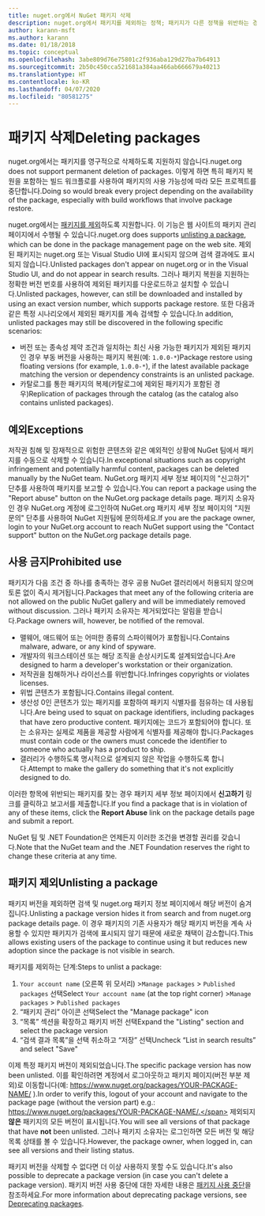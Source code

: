 ```yaml
---
title: nuget.org에서 NuGet 패키지 삭제
description: nuget.org에서 패키지를 제외하는 정책; 패키지가 다른 정책을 위반하는 경우를 제외하고 영구 삭제가 지원되지 않습니다.
author: karann-msft
ms.author: karann
ms.date: 01/18/2018
ms.topic: conceptual
ms.openlocfilehash: 3abe809d76e75801c2f936aba129d27ba7b64913
ms.sourcegitcommit: 2b50c450cca521681a384aa466ab666679a40213
ms.translationtype: HT
ms.contentlocale: ko-KR
ms.lasthandoff: 04/07/2020
ms.locfileid: "80581275"
---
```

# <a name="deleting-packages"></a><span data-ttu-id="32f95-103">패키지 삭제</span><span class="sxs-lookup"><span data-stu-id="32f95-103">Deleting packages</span></span>

<span data-ttu-id="32f95-104">nuget.org에서는 패키지를 영구적으로 삭제하도록 지원하지 않습니다.</span><span class="sxs-lookup"><span data-stu-id="32f95-104">nuget.org does not support permanent deletion of packages.</span></span> <span data-ttu-id="32f95-105">이렇게 하면 특히 패키지 복원을 포함하는 빌드 워크플로를 사용하여 패키지의 사용 가능성에 따라 모든 프로젝트를 중단합니다.</span><span class="sxs-lookup"><span data-stu-id="32f95-105">Doing so would break every project depending on the availability of the package, especially with build workflows that involve package restore.</span></span>

<span data-ttu-id="32f95-106">nuget.org에서는 [패키지를 제외](#unlisting-a-package)하도록 지원합니다. 이 기능은 웹 사이트의 패키지 관리 페이지에서 수행될 수 있습니다.</span><span class="sxs-lookup"><span data-stu-id="32f95-106">nuget.org does supports [unlisting a package](#unlisting-a-package), which can be done in the package management page on the web site.</span></span> <span data-ttu-id="32f95-107">제외된 패키지는 nuget.org 또는 Visual Studio UI에 표시되지 않으며 검색 결과에도 표시되지 않습니다.</span><span class="sxs-lookup"><span data-stu-id="32f95-107">Unlisted packages don't appear on nuget.org or in the Visual Studio UI, and do not appear in search results.</span></span> <span data-ttu-id="32f95-108">그러나 패키지 복원을 지원하는 정확한 버전 번호를 사용하여 제외된 패키지를 다운로드하고 설치할 수 있습니다.</span><span class="sxs-lookup"><span data-stu-id="32f95-108">Unlisted packages, however, can still be downloaded and installed by using an exact version number, which supports package restore.</span></span> <span data-ttu-id="32f95-109">또한 다음과 같은 특정 시나리오에서 제외된 패키지를 계속 검색할 수 있습니다.</span><span class="sxs-lookup"><span data-stu-id="32f95-109">In addition, unlisted packages may still be discovered in the following specific scenarios:</span></span>

- <span data-ttu-id="32f95-110">버전 또는 종속성 제약 조건과 일치하는 최신 사용 가능한 패키지가 제외된 패키지인 경우 부동 버전을 사용하는 패키지 복원(예: `1.0.0-*`)</span><span class="sxs-lookup"><span data-stu-id="32f95-110">Package restore using floating versions (for example, `1.0.0-*`), if the latest available package matching the version or dependency constraints is an unlisted package.</span></span>
- <span data-ttu-id="32f95-111">카탈로그를 통한 패키지의 복제(카탈로그에 제외된 패키지가 포함된 경우)</span><span class="sxs-lookup"><span data-stu-id="32f95-111">Replication of packages through the catalog (as the catalog also contains unlisted packages).</span></span>

## <a name="exceptions"></a><span data-ttu-id="32f95-112">예외</span><span class="sxs-lookup"><span data-stu-id="32f95-112">Exceptions</span></span>

<span data-ttu-id="32f95-113">저작권 침해 및 잠재적으로 위험한 콘텐츠와 같은 예외적인 상황에 NuGet 팀에서 패키지를 수동으로 삭제할 수 있습니다.</span><span class="sxs-lookup"><span data-stu-id="32f95-113">In exceptional situations such as copyright infringement and potentially harmful content, packages can be deleted manually by the NuGet team.</span></span> <span data-ttu-id="32f95-114">NuGet.org 패키지 세부 정보 페이지의 "신고하기" 단추를 사용하여 패키지를 보고할 수 있습니다.</span><span class="sxs-lookup"><span data-stu-id="32f95-114">You can report a package using the "Report abuse" button on the NuGet.org package details page.</span></span> <span data-ttu-id="32f95-115">패키지 소유자인 경우 NuGet.org 계정에 로그인하여 NuGet.org 패키지 세부 정보 페이지의 "지원 문의" 단추를 사용하여 NuGet 지원팀에 문의하세요.</span><span class="sxs-lookup"><span data-stu-id="32f95-115">If you are the package owner, login to your NuGet.org account to reach NuGet support using the "Contact support" button on the NuGet.org package details page.</span></span>

## <a name="prohibited-use"></a><span data-ttu-id="32f95-116">사용 금지</span><span class="sxs-lookup"><span data-stu-id="32f95-116">Prohibited use</span></span>

<span data-ttu-id="32f95-117">패키지가 다음 조건 중 하나를 충족하는 경우 공용 NuGet 갤러리에서 허용되지 않으며 토론 없이 즉시 제거됩니다.</span><span class="sxs-lookup"><span data-stu-id="32f95-117">Packages that meet any of the following criteria are not allowed on the public NuGet gallery and will be immediately removed without discussion.</span></span> <span data-ttu-id="32f95-118">그러나 패키지 소유자는 제거되었다는 알림을 받습니다.</span><span class="sxs-lookup"><span data-stu-id="32f95-118">Package owners will, however, be notified of the removal.</span></span>

- <span data-ttu-id="32f95-119">맬웨어, 애드웨어 또는 어떠한 종류의 스파이웨어가 포함됩니다.</span><span class="sxs-lookup"><span data-stu-id="32f95-119">Contains malware, adware, or any kind of spyware.</span></span>
- <span data-ttu-id="32f95-120">개발자의 워크스테이션 또는 해당 조직을 손상시키도록 설계되었습니다.</span><span class="sxs-lookup"><span data-stu-id="32f95-120">Are designed to harm a developer's workstation or their organization.</span></span>
- <span data-ttu-id="32f95-121">저작권을 침해하거나 라이선스를 위반합니다.</span><span class="sxs-lookup"><span data-stu-id="32f95-121">Infringes copyrights or violates licenses.</span></span>
- <span data-ttu-id="32f95-122">위법 콘텐츠가 포함됩니다.</span><span class="sxs-lookup"><span data-stu-id="32f95-122">Contains illegal content.</span></span>
- <span data-ttu-id="32f95-123">생산성 0인 콘텐츠가 있는 패키지를 포함하여 패키지 식별자를 점유하는 데 사용됩니다.</span><span class="sxs-lookup"><span data-stu-id="32f95-123">Are being used to squat on package identifiers, including packages that have zero productive content.</span></span> <span data-ttu-id="32f95-124">패키지에는 코드가 포함되어야 합니다. 또는 소유자는 실제로 제품을 제공할 사람에게 식별자를 제공해야 합니다.</span><span class="sxs-lookup"><span data-stu-id="32f95-124">Packages must contain code or the owners must concede the identifier to someone who actually has a product to ship.</span></span>
- <span data-ttu-id="32f95-125">갤러리가 수행하도록 명시적으로 설계되지 않은 작업을 수행하도록 합니다.</span><span class="sxs-lookup"><span data-stu-id="32f95-125">Attempt to make the gallery do something that it's not explicitly designed to do.</span></span>

<span data-ttu-id="32f95-126">이러한 항목에 위반되는 패키지를 찾는 경우 패키지 세부 정보 페이지에서 **신고하기** 링크를 클릭하고 보고서를 제출합니다.</span><span class="sxs-lookup"><span data-stu-id="32f95-126">If you find a package that is in violation of any of these items, click the **Report Abuse** link on the package details page and submit a report.</span></span>

<span data-ttu-id="32f95-127">NuGet 팀 및 .NET Foundation은 언제든지 이러한 조건을 변경할 권리를 갖습니다.</span><span class="sxs-lookup"><span data-stu-id="32f95-127">Note that the NuGet team and the .NET Foundation reserves the right to change these criteria at any time.</span></span>

## <a name="unlisting-a-package"></a><span data-ttu-id="32f95-128">패키지 제외</span><span class="sxs-lookup"><span data-stu-id="32f95-128">Unlisting a package</span></span>
<span data-ttu-id="32f95-129">패키지 버전을 제외하면 검색 및 nuget.org 패키지 정보 페이지에서 해당 버전이 숨겨집니다.</span><span class="sxs-lookup"><span data-stu-id="32f95-129">Unlisting a package version hides it from search and from nuget.org package details page.</span></span> <span data-ttu-id="32f95-130">이 경우 패키지의 기존 사용자가 해당 패키지 버전을 계속 사용할 수 있지만 패키지가 검색에 표시되지 않기 때문에 새로운 채택이 감소합니다.</span><span class="sxs-lookup"><span data-stu-id="32f95-130">This allows existing users of the package to continue using it but reduces new adoption since the package is not visible in search.</span></span>

<span data-ttu-id="32f95-131">패키지를 제외하는 단계:</span><span class="sxs-lookup"><span data-stu-id="32f95-131">Steps to unlist a package:</span></span>

1. <span data-ttu-id="32f95-132">`Your account name` (오른쪽 위 모서리) >`Manage packages` > `Published packages` 선택</span><span class="sxs-lookup"><span data-stu-id="32f95-132">Select `Your account name` (at the top right corner) >`Manage packages` > `Published packages`</span></span>
1. <span data-ttu-id="32f95-133">“패키지 관리” 아이콘 선택</span><span class="sxs-lookup"><span data-stu-id="32f95-133">Select the "Manage package" icon</span></span>
1. <span data-ttu-id="32f95-134">“목록” 섹션을 확장하고 패키지 버전 선택</span><span class="sxs-lookup"><span data-stu-id="32f95-134">Expand the "Listing" section and select the package version</span></span>
1. <span data-ttu-id="32f95-135">“검색 결과 목록”을 선택 취소하고 “저장” 선택</span><span class="sxs-lookup"><span data-stu-id="32f95-135">Uncheck “List in search results” and select "Save"</span></span>

<span data-ttu-id="32f95-136">이제 특정 패키지 버전이 제외되었습니다.</span><span class="sxs-lookup"><span data-stu-id="32f95-136">The specific package version has now been unlisted.</span></span> <span data-ttu-id="32f95-137">이를 확인하려면 계정에서 로그아웃하고 패키지 페이지(버전 부분 제외)로 이동합니다(예: https://www.nuget.org/packages/YOUR-PACKAGE-NAME/ ).</span><span class="sxs-lookup"><span data-stu-id="32f95-137">In order to verify this, logout of your account and navigate to the package page (without the version part) e.g.: https://www.nuget.org/packages/YOUR-PACKAGE-NAME/.</span></span> <span data-ttu-id="32f95-138">제외되지 **않은** 패키지의 모든 버전이 표시됩니다.</span><span class="sxs-lookup"><span data-stu-id="32f95-138">You will see all versions of that package that have **not** been unlisted.</span></span> <span data-ttu-id="32f95-139">그러나 패키지 소유자는 로그인하면 모든 버전 및 해당 목록 상태를 볼 수 있습니다.</span><span class="sxs-lookup"><span data-stu-id="32f95-139">However, the package owner, when logged in, can see all versions and their listing status.</span></span>

<span data-ttu-id="32f95-140">패키지 버전을 삭제할 수 없다면 더 이상 사용하지 못할 수도 있습니다.</span><span class="sxs-lookup"><span data-stu-id="32f95-140">It's also possible to deprecate a package version (in case you can't delete a package version).</span></span> <span data-ttu-id="32f95-141">패키지 버전 사용 중단에 대한 자세한 내용은 [패키지 사용 중단](../deprecate-packages.md)을 참조하세요.</span><span class="sxs-lookup"><span data-stu-id="32f95-141">For more information about deprecating package versions, see [Deprecating packages](../deprecate-packages.md).</span></span>
